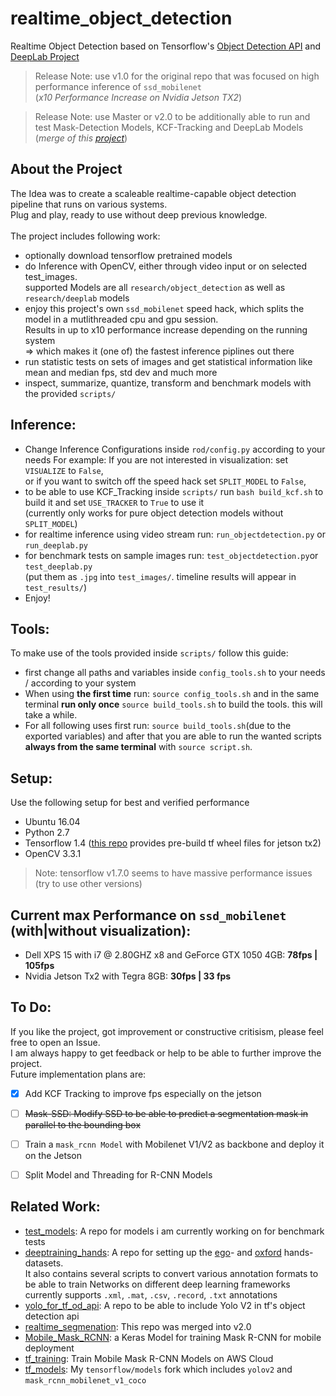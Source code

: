# realtime_object_detection
Realtime Object Detection based on Tensorflow's [Object Detection API](https://github.com/tensorflow/models/tree/master/research/object_detection) and [DeepLab Project](https://github.com/tensorflow/models/tree/master/research/deeplab) <br />
> Release Note: use v1.0 for the original repo that was focused on high performance inference of `ssd_mobilenet` <br />
(*x10 Performance Increase on Nvidia Jetson TX2*)

> Release Note: use Master or v2.0 to be additionally able to run and test Mask-Detection Models, KCF-Tracking and DeepLab Models (*merge of this [project](https://github.com/GustavZ/realtime_segmenation)*)


## About the Project
The Idea was to create a scaleable realtime-capable object detection pipeline that runs on various systems. <br />
Plug and play, ready to use without deep previous knowledge.<br /> <br />
The project includes following work:
- optionally download tensorflow pretrained models
- do Inference with OpenCV, either through video input or on selected test_images. <br />
supported Models are all `research/object_detection` as well as `research/deeplab` models
- enjoy this project's own `ssd_mobilenet` speed hack, which splits the model in a mutlithreaded cpu and gpu session. <br />
Results in up to x10 performance increase depending on the running system <br />
⇒ which makes it (one of) the fastest inference piplines out there
- run statistic tests on sets of images and get statistical information like mean and median fps, std dev and much more
- inspect, summarize, quantize, transform and benchmark models with the provided `scripts/`


## Inference:  
- Change Inference Configurations inside `rod/config.py` according to your needs
For example: If you are not interested in visualization: set `VISUALIZE` to `False`, <br />
or if you want to switch off the speed hack set `SPLIT_MODEL` to `False`, <br />
- to be able to use KCF_Tracking inside `scripts/` run `bash build_kcf.sh` to build it and set `USE_TRACKER` to `True` to use it <br />
(currently only works for pure object detection models without `SPLIT_MODEL`)
- for realtime inference using video stream run: `run_objectdetection.py` or `run_deeplab.py`
- for benchmark tests on sample images run: `test_objectdetection.py`or `test_deeplab.py` <br />
(put them as `.jpg`  into `test_images/`. timeline results will appear in `test_results/`)
- Enjoy!


## Tools:
To make use of the tools provided inside `scripts/` follow this guide: <br />
- first change all paths and variables inside `config_tools.sh` to your needs / according to your system
- When using **the first time** run: `source config_tools.sh` and in the same terminal **run only once** `source build_tools.sh` to build the tools. this will take a while. <br />
- For all following uses first run: `source build_tools.sh`(due to the exported variables) and after that you are able to run the wanted scripts **always from the same terminal** with `source script.sh`.


## Setup:
Use the following setup for best and verified performance
- Ubuntu 16.04
- Python 2.7
- Tensorflow 1.4
([this repo](https://github.com/peterlee0127/tensorflow-nvJetson) provides pre-build tf wheel files for jetson tx2)
- OpenCV 3.3.1
> Note: tensorflow v1.7.0 seems to have massive performance issues (try to use other versions)

## Current max Performance on `ssd_mobilenet` (with|without visualization):
- Dell XPS 15 with i7 @ 2.80GHZ x8 and GeForce GTX 1050 4GB:  **78fps | 105fps**
- Nvidia Jetson Tx2 with Tegra 8GB:                           **30fps | 33 fps**


## To Do:
If you like the project, got improvement or constructive critisism, please feel free to open an Issue. <br />
I am always happy to get feedback or help to be able to further improve the project. <br />
Future implementation plans are: <br />
- [X] Add KCF Tracking to improve fps especially on the jetson
- [ ] ~~Mask-SSD: Modify SSD to be able to predict a segmentation mask in parallel to the bounding box~~
- [ ] Train a `mask_rcnn Model` with Mobilenet V1/V2 as backbone and deploy it on the Jetson
- [ ] Split Model and Threading for R-CNN Models


## Related Work:
- [test_models](https://github.com/GustavZ/test_models): A repo for models i am currently working on for benchmark tests
- [deeptraining_hands](https://github.com/GustavZ/deeptraining_hands): A repo for setting up the [ego](http://vision.soic.indiana.edu/projects/egohands/)- and [oxford](http://www.robots.ox.ac.uk/~vgg/data/hands/) hands-datasets.<br />
It also contains several scripts to convert various annotation formats to be able to train Networks on different deep learning frameworks <br />
currently supports `.xml`, `.mat`, `.csv`, `.record`, `.txt` annotations
- [yolo_for_tf_od_api](https://github.com/GustavZ/yolo_for_tf_od_api): A repo to be able to include Yolo V2 in tf's object detection api
- [realtime_segmenation](https://github.com/GustavZ/realtime_segmenation): This repo was merged into v2.0
- [Mobile_Mask_RCNN](https://github.com/GustavZ/Mobile_Mask_RCNN): a Keras Model for training Mask R-CNN for mobile deployment
- [tf_training](https://github.com/GustavZ/tf_training): Train Mobile Mask R-CNN Models on AWS Cloud
- [tf_models](https://github.com/GustavZ/tf_models): My `tensorflow/models` fork which includes `yolov2` and `mask_rcnn_mobilenet_v1_coco`
